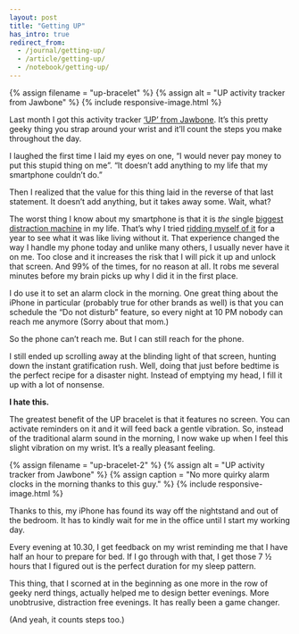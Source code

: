 ```yaml
---
layout: post
title: "Getting UP"
has_intro: true
redirect_from:
  - /journal/getting-up/
  - /article/getting-up/
  - /notebook/getting-up/
---
```


{% assign filename = "up-bracelet" %}
{% assign alt = "UP activity tracker from Jawbone" %}
{% include responsive-image.html %}

Last month I got this activity tracker [‘UP’ from Jawbone](https://jawbone.com/up). It’s this pretty geeky thing you strap around your wrist and it’ll count the steps you make throughout the day.

I laughed the first time I laid my eyes on one, “I would never pay money to put this stupid thing on me”. “It doesn’t add anything to my life that my smartphone couldn’t do.”

Then I realized that the value for this thing laid in the reverse of that last statement. It doesn’t add anything, but it takes away some. Wait, what?

The worst thing I know about my smartphone is that it is *the* single [biggest distraction machine](/journal/a-1000-distractions-in-your-pocket) in my life. That’s why I tried [ridding myself of it](/journal/awareness/) for a year to see what it was like living without it. That experience changed the way I handle my phone today and unlike many others, I usually never have it on me. Too close and it increases the risk that I will pick it up and unlock that screen. And 99% of the times, for no reason at all. It robs me several minutes before my brain picks up why I did it in the first place.

I do use it to set an alarm clock in the morning. One great thing about the iPhone in particular (probably true for other brands as well) is that you can schedule the “Do not disturb” feature, so every night at 10 PM nobody can reach me anymore (Sorry about that mom.)

So the phone can’t reach me. But I can still reach for the phone.

I still ended up scrolling away at the blinding light of that screen, hunting down the instant gratification rush. Well, doing that just before bedtime is the perfect recipe for a disaster night. Instead of emptying my head, I fill it up with a lot of nonsense.

**I hate this.**

The greatest benefit of the UP bracelet is that it features no screen. You can activate reminders on it and it will feed back a gentle vibration. So, instead of the traditional alarm sound in the morning, I now wake up when I feel this slight vibration on my wrist. It’s a really pleasant feeling.

{% assign filename = "up-bracelet-2" %}
{% assign alt = "UP activity tracker from Jawbone" %}
{% assign caption = "No more quirky alarm clocks in the morning thanks to this guy." %}
{% include responsive-image.html %}


Thanks to this, my iPhone has found its way off the nightstand and out of the bedroom. It has to kindly wait for me in the office until I start my working day.

Every evening at 10.30, I get feedback on my wrist reminding me that I have half an hour to prepare for bed. If I go through with that, I get those 7 ½ hours that I figured out is the perfect duration for my sleep pattern.

This thing, that I scorned at in the beginning as one more in the row of geeky nerd things, actually helped me to design better evenings. More unobtrusive, distraction free evenings. It has really been a game changer.

(And yeah, it counts steps too.)
